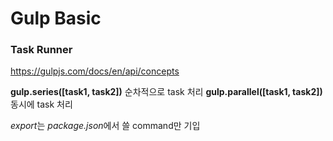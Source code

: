 # Gulp Basic

### Task Runner

https://gulpjs.com/docs/en/api/concepts

**gulp.series([task1, task2])** 순차적으로 task 처리
**gulp.parallel([task1, task2])** 동시에 task 처리

*export*는 *package.json*에서 쓸 command만 기입